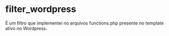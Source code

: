 # filter_wordpress
É um filtro que implementei no arquivos functions.php presente no template ativo no Wordpress.
